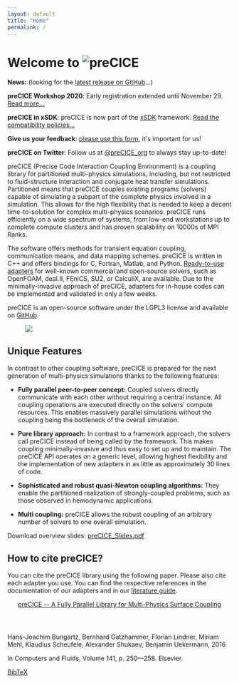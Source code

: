 ```yaml
---
layout: default
title: "Home"
permalink: /
---
```



# Welcome to <img src="../assets/precice.png" alt="preCICE">

<p id="latest-release">
    <!-- This will be replaced by the handleResponse() when the page is loaded -->
    <strong>News:</strong> (looking for the <a href="https://github.com/precice/precice/releases/latest">latest release on GitHub</a>...)
</p>

**preCICE Workshop 2020**: Early registration extended until November 29. [Read more...](preCICE2020/)

**preCICE in xSDK**: preCICE is now part of the [xSDK](https://xsdk.info/packages/) framework. [Read the compatibility policies...](https://github.com/xsdk-project/xsdk-policy-compatibility/blob/master/precice-policy-compatibility.md)

**Give us your feedback**: [please use this form](https://precice.typeform.com/to/IeiyKF), it's important for us!

**preCICE on Twitter**: Follow us at [@preCICE_org](https://twitter.com/preCICE_org) to always stay up-to-date!

preCICE (Precise Code Interaction Coupling Environment) is a coupling library for partitioned multi-physics simulations, including, but not restricted to fluid-structure interaction and conjugate heat transfer simulations. Partitioned means that preCICE couples existing programs (solvers) capable of simulating a subpart of the complete physics involved in a simulation. This allows for the high flexibility that is needed to keep a decent time-to-solution for complex multi-physics scenarios. preCICE runs efficiently on a wide spectrum of systems, from low-end workstations up to complete compute clusters and has proven scalability on 10000s of MPI Ranks.

The software offers methods for transient equation coupling, communication means, and data mapping schemes. preCICE is written in C++ and offers bindings for C, Fortran, Matlab, and Python. [Ready-to-use adapters](codes) for well-known commercial and open-source solvers, such as OpenFOAM, deal.II, FEniCS, SU2, or CalculiX, are available. Due to the minimally-invasive approach of preCICE, adapters for in-house codes can be implemented and validated in only a few weeks.

preCICE is an open-source software under the LGPL3 license and available on [GitHub](https://github.com/precice/precice).

<figure class="text-center">
  <img src="../assets/precice_overview.png">
</figure>

## Unique Features

In contrast to other coupling software, preCICE is prepared for the next generation of multi-physics simulations thanks to the following features:

+ **Fully parallel peer-to-peer concept:** Coupled solvers directly communicate with each other without requiring a central instance. All coupling operations are executed directly on the solvers' compute resources. This enables massively parallel simulations without the coupling being the bottleneck of the overall simulation.

+ **Pure library approach:** In contrast to a framework approach, the solvers call preCICE instead of being called by the framework. This makes coupling minimally-invasive and thus easy to set up and to maintain. The preCICE API operates on a generic level, allowing highest flexibility and the implementation of new adapters in as little as approximately 30 lines of code.

+ **Sophisticated and robust quasi-Newton coupling algorithms:** They enable the partitioned realization of strongly-coupled problems, such as those  observed in hemodynamic applications.

+ **Multi coupling:** preCICE allows the robust coupling of an arbitrary number of solvers to one overall simulation.

Download overview slides: [preCICE_Slides.pdf](https://github.com/precice/precice.github.io/tree/master/material/slides/preCICE_Slides.pdf) 

## How to cite preCICE?  

You can cite the preCICE library using the following paper.
Please also cite each adapter you use. You can find the respective references in the documentation of our adapters and in our [literature guide](https://github.com/precice/precice/wiki/Literature-guide).

<div class="publications">
<article class="publication">
  <header>
    <a href="http://www.sciencedirect.com/science/article/pii/S0045793016300974">preCICE -- A Fully Parallel Library for Multi-Physics Surface Coupling</a>
  </header>
  <section>
    <span class="authors">Hans-Joachim Bungartz, Bernhard Gatzhammer, Florian Lindner, Miriam Mehl, Klaudius Scheufele, Alexander Shukaev, Benjamin Uekermann</span>,
    <span class="year">2016</span>
    <p>In Computers and Fluids, Volume 141, p. 250––258. Elsevier.</p>
  </section>
  <footer>
    <a class="button" href="../assets/precice.bib">BibTeX</a>
  </footer>
</article>
</div>

